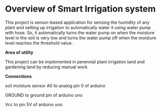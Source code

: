 # Overview of Smart Irrigation system 


This project is sensor-based application for sensing the humidity of any plant and setting up irrigation to automatically water it using water pump with hose. So, it automatically turns the water pump on when the moisture level in the soil is very low and turns the water pump off when the moisture level reaches the threshold value. 


**Area of utility**

This project can be implemented in perennial plant irrigation land and gardening land by reducing manual work. 


**Connections**

soil moisture sensor A0 to analog pin 0 of arduino 

GROUND to ground pin of arduino uno

Vcc to pin 5V of arduino uno

